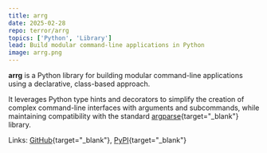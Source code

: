 ```yaml
---
title: arrg
date: 2025-02-28
repo: terror/arrg
topics: ['Python', 'Library']
lead: Build modular command-line applications in Python
image: arrg.png
---
```


**arrg** is a Python library for building modular command-line applications
using a declarative, class-based approach.

It leverages Python type hints and decorators to simplify the creation of
complex command-line interfaces with arguments and subcommands, while
maintaining compatibility with the standard
[argparse](https://docs.python.org/3/library/argparse.html){target="\_blank"}
library.

Links: [GitHub](https://github.com/terror/arrg){target="\_blank"},
[PyPI](https://pypi.org/project/arrg/){target="\_blank"}
